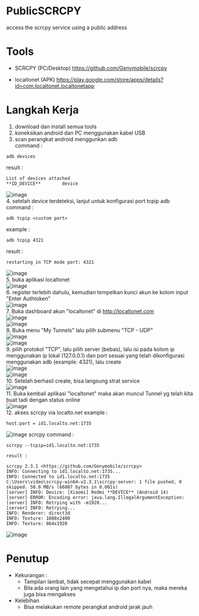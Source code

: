 # PublicSCRCPY
access the scrcpy service using a public address

# Tools
- SCRCPY (PC/Desktop) https://github.com/Genymobile/scrcpy

- localtonet (APK) https://play.google.com/store/apps/details?id=com.localtonet.localtonetapp

# Langkah Kerja
1. download dan install semua tools
2. koneksikan android dan PC menggunakan kabel USB
3. scan perangkat android menggunkan adb </br>
   command :
```
adb devices
```
   result :
```
List of devices attached
**ID_DEVICE**        device
```
![image](https://github.com/user-attachments/assets/aca3aa62-6cb0-4345-a9eb-8556643533b9) </br>
4. setelah device terdeteksi, lanjut untuk konfigurasi port tcpip adb </br>
   command :
```
adb tcpip <custom port>
```
   example :
```
adb tcpip 4321
```
   result :
```
restarting in TCP mode port: 4321
```
![image](https://github.com/user-attachments/assets/15614a73-b4aa-4877-82c9-9094e044e5da) </br>
5. buka aplikasi localtonet </br>
![image](https://github.com/user-attachments/assets/9b75dac1-dad0-4d91-afce-a656f8cdd566) </br>
6. register terlebih dahulu, kemudian tempelkan kunci akun ke kolom input "Enter Authtoken" </br>
![image](https://github.com/user-attachments/assets/1f878666-c620-4a66-9b73-6ce39e4082d3) </br>
7. Buka dashboard akun "localtonet" di http://localtonet.com </br>
![image](https://github.com/user-attachments/assets/377288e9-2f12-4b20-a6fe-e7b61f3a499c) </br>
![image](https://github.com/user-attachments/assets/2b37d689-af2d-484b-8b01-99a993dd7148) </br>
8. Buka menu "My Tunnels" lalu pilih submenu "TCP - UDP" </br>
![image](https://github.com/user-attachments/assets/6faf360a-5cbe-4a70-bcb6-40620d3765b0) </br>
![image](https://github.com/user-attachments/assets/f780eb67-74ca-406c-b96b-d833ed88f57d) </br>
9. pilih protokol "TCP", lalu pilih server (bebas), lalu isi pada kolom ip menggunakan ip lokal (127.0.0.1) dan port sesuai yang telah dikonfigurasi menggunakan adb (example: 4321), lalu create </br>
![image](https://github.com/user-attachments/assets/84d2b9ff-3f55-4502-b80e-f53d19873af7) </br>
![image](https://github.com/user-attachments/assets/60fbfbb6-8b37-4629-8c39-be68c1c7ead8) </br>
10. Setelah berhasil create, bisa langsung strat service </br>
![image](https://github.com/user-attachments/assets/ace04985-1e3a-457f-87ff-3de3310c389c) </br>
11. Buka kembali aplikasi "localtonet" maka akan muncul Tunnel yg telah kita buat tadi dengan status online </br>
![image](https://github.com/user-attachments/assets/49b51c89-7f7f-442a-b4cc-fa6315291506) </br>
12. akses scrcpy via localto.net
    example :
```
host:port = id1.localto.net:1735
```
![image](https://github.com/user-attachments/assets/aee302a1-de74-4358-8eb3-1440f9fe2c89)
    scrcpy command :
```
scrcpy --tcpip=id1.localto.net:1735
```
    result :
```
scrcpy 2.3.1 <https://github.com/Genymobile/scrcpy>
INFO: Connecting to id1.localto.net:1735...
INFO: Connected to id1.localto.net:1735
C:\Users\video\scrcpy-win64-v2.3.1\scrcpy-server: 1 file pushed, 0 skipped. 50.0 MB/s (66007 bytes in 0.001s)
[server] INFO: Device: [Xiaomi] Redmi **DEVICE** (Android 14)
[server] ERROR: Encoding error: java.lang.IllegalArgumentException:
[server] INFO: Retrying with -m1920...
[server] INFO: Retrying...
INFO: Renderer: direct3d
INFO: Texture: 1080x2400
INFO: Texture: 864x1920
```
![image](https://github.com/user-attachments/assets/2115b416-5abf-4fa4-af29-cf86a0ca21ef)

# Penutup
- Kekurangan :
   - Tampilan lambat, tidak secepat menggunakan kabel
   - Bila ada orang lain yang mengetahui ip dan port nya, maka mereka juga bisa mengakses
- Kelebihan
   - Bisa melakukan remote perangkat android jarak jauh













